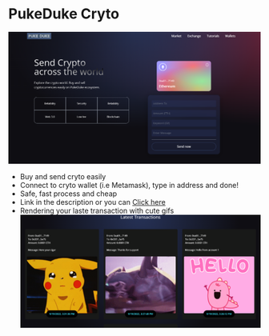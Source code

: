 # PukeDuke Cryto 
![pic1](./vite-project/src/images/crypto.png)
* Buy and send cryto easily
* Connect to cryto wallet (i.e Metamask), type in address and done!
* Safe, fast process and cheap 
* Link in the description or you can [Click here](https://coruscating-faloodeh-8dc41f.netlify.app/)
* Rendering your laste transaction with cute gifs
![pic2](./vite-project/src/images/srypto2.png)
